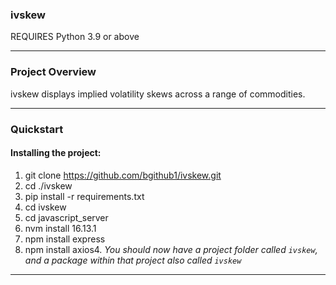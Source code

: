 ### ivskew
REQUIRES Python 3.9 or above
___
### Project Overview
ivskew displays implied volatility skews across a range of commodities.
___
### Quickstart
#### Installing the project:
1. git clone https://github.com/bgithub1/ivskew.git
2. cd ./ivskew
3. pip install -r requirements.txt
4. cd ivskew
5. cd javascript_server
6. nvm install 16.13.1
7. npm install express
8. npm install axios4. 
*You should now have a project folder called ```ivskew```, and a package within that project also called ```ivskew```*
___


